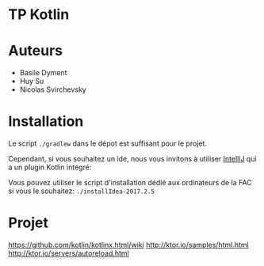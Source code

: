 TP Kotlin
=========
# Auteurs
* Basile Dyment
* Huy Su
* Nicolas Svirchevsky

# Installation

Le script `./gradlew` dans le dépot est suffisant pour le projet.

Cependant, si vous souhaitez un ide, nous vous invitons à utiliser [IntelliJ](https://www.jetbrains.com/idea/) qui a un plugin Kotlin intégré:

Vous pouvez utiliser le script d'installation dédié aux ordinateurs de la FAC si vous le souhaitez: `./installIdea-2017.2.5`

# Projet
https://github.com/kotlin/kotlinx.html/wiki
http://ktor.io/samples/html.html
http://ktor.io/servers/autoreload.html
